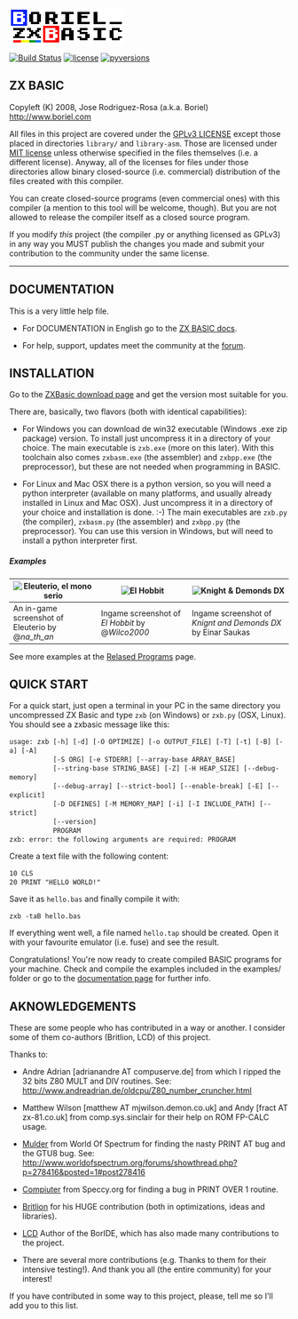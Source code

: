 ![Boriel ZX Basic](./zxbasic_logo.png)

[![Build Status](https://travis-ci.org/boriel/zxbasic.svg?branch=master)](https://travis-ci.org/boriel/zxbasic)
[![license](https://img.shields.io/badge/License-GPLv3-blue.svg)](./LICENSE.txt)
[![pyversions](https://img.shields.io/pypi/pyversions/zxbasic.svg)](https://pypi.python.org/pypi/zxbasic)

ZX BASIC
--------

Copyleft (K) 2008, Jose Rodriguez-Rosa (a.k.a. Boriel) <http://www.boriel.com>

All files in this project are covered under the [GPLv3 LICENSE](http://www.gnu.org/licenses/gpl.html)
except those placed in directories `library/` and `library-asm`.
Those are licensed under [MIT license](https://en.wikipedia.org/wiki/MIT_License) unless otherwise
specified in the files themselves (i.e. a different license). Anyway, all of 
the licenses for files under those directories allow binary closed-source
(i.e. commercial) distribution of the files created with this compiler.

You can create closed-source programs (even commercial ones) with this compiler
(a mention to this tool will be welcome, though). But you are not allowed to 
release the compiler itself as a closed source program.

If you modify *this* project (the compiler .py or anything licensed as GPLv3)
in any way you MUST publish the changes you made and submit your contribution
to the community under the same license.

-------------------------

DOCUMENTATION
-------------

This is a very little help file.

 - For DOCUMENTATION in English go to the [ZX BASIC docs](https://zxbasic.readthedocs.io/en/latest/).
 
 - For help, support, updates meet the community at the [forum](https://www.boriel.com/forum).


INSTALLATION
------------

Go to the [ZXBasic download page](https://zxbasic.readthedocs.io/en/latest/archive/)
and get the version most suitable for you.

There are, basically, two flavors (both with identical capabilities):

 - For Windows you can download de win32 executable (Windows .exe zip package) version. 
To install just uncompress it in a directory of your choice.
The main executable is `zxb.exe` (more on this later). With this toolchain
also comes `zxbasm.exe` (the assembler) and `zxbpp.exe` (the preprocessor), but these 
are not needed when programming in BASIC.

 - For Linux and Mac OSX there is a python version, so you will need a python
interpreter (available on many platforms, and usually already installed in Linux and Mac OSX).
Just uncompress it in a directory of your choice and installation is done. :-)
The main executables are `zxb.py` (the compiler), `zxbasm.py` (the assembler) and `zxbpp.py` (the preprocessor).
You can use this version in Windows, but will need to install a python interpreter first.

##### Examples


|![Eleuterio, el mono serio](http://www.boriel.com/wiki/en/images/a/ab/EleuterioElMonoSerio.gif)|![El Hobbit](http://www.boriel.com/wiki/en/images/7/72/HobbitEl.gif)|![Knight & Demonds DX](http://www.boriel.com/wiki/en/images/f/fe/KnightsDemonsDX.png)|
|---|---|---|
| An in-game screenshot of Eleuterio by @*na_th_an* | Ingame screenshot of _El Hobbit_ by @*Wilco2000*| Ingame screenshot of _Knignt and Demonds DX_ by Einar Saukas

See more examples at the [Relased Programs](https://zxbasic.readthedocs.io/en/latest/released_programs/) page.

QUICK START
-----------

For a quick start, just open a terminal in your PC in the same directory you uncompressed ZX Basic
and type `zxb` (on Windows) or `zxb.py` (OSX, Linux). You should see a zxbasic message like this:

```
usage: zxb [-h] [-d] [-O OPTIMIZE] [-o OUTPUT_FILE] [-T] [-t] [-B] [-a] [-A]
           [-S ORG] [-e STDERR] [--array-base ARRAY_BASE]
           [--string-base STRING_BASE] [-Z] [-H HEAP_SIZE] [--debug-memory]
           [--debug-array] [--strict-bool] [--enable-break] [-E] [--explicit]
           [-D DEFINES] [-M MEMORY_MAP] [-i] [-I INCLUDE_PATH] [--strict]
           [--version]
           PROGRAM
zxb: error: the following arguments are required: PROGRAM
```

Create a text file with the following content:

~~~~
10 CLS
20 PRINT "HELLO WORLD!"
~~~~

Save it as `hello.bas` and finally compile it with:
~~~~
zxb -taB hello.bas
~~~~

If everything went well, a file named `hello.tap` should be created.
Open it with your favourite emulator (i.e. fuse) and see the result.

Congratulations! You're now ready to create compiled BASIC programs for
your machine. Check and compile the examples included in the examples/ folder
or go to the [documentation page](https://zxbasic.readthedocs.io/en/latest/) for further info.

AKNOWLEDGEMENTS
---------------

These are some people who has contributed in a way or another. I consider
some of them co-authors (Britlion, LCD) of this project.

Thanks to:

* Andre Adrian [adrianandre AT compuserve.de] from which I ripped the 32 bits
  Z80 MULT and DIV routines.
  See: http://www.andreadrian.de/oldcpu/Z80_number_cruncher.html

* Matthew Wilson [matthew AT mjwilson.demon.co.uk] and 
  Andy [fract AT zx-81.co.uk] from comp.sys.sinclair for their help on ROM FP-CALC usage.

* [Mulder](http://www.worldofspectrum.org/forums/member.php?u=1369) from World Of Spectrum
  for finding the nasty PRINT AT bug and the GTU8 bug.
  See: http://www.worldofspectrum.org/forums/showthread.php?p=278416&posted=1#post278416

* [Compiuter](http://www.speccy.org/foro/memberlist.php?mode=viewprofile&u=73) from
  Speccy.org for finding a bug in PRINT OVER 1 routine.

* [Britlion](https://www.boriel.com/forum/member.php?action=profile&uid=129)
  for his HUGE contribution (both in optimizations, ideas and libraries).

* [LCD](http://members.inode.at/838331/index.html)
  Author of the BorIDE, which has also made many contributions to the project.

* There are several more contributions (e.g. Thanks to them for their intensive testing!). And thank you all
  (the entire community) for your interest!

If you have contributed in some way to this project, please, tell me so I'll add you to this list.


